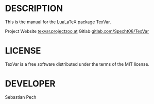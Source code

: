 # DESCRIPTION
This is the manual for the LuaLaTeX package TexVar.

Project Website [texvar.projectzoo.at](http://texvar.projectzoo.at)
Gitlab [gitlab.com/Specht08/TexVar](https://gitlab.com/Specht08/TexVar)

# LICENSE
TexVar is a free software distributed under the terms of the MIT license.

# DEVELOPER
Sebastian Pech
